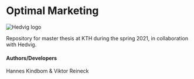 # Optimal Marketing
![Hedvig logo](https://github.com/[hkindbom]/[optimal-marketing]/blob/[master]/hedvig_logo.png?raw=true)

Repository for master thesis at KTH during the spring 2021, 
in collaboration with Hedvig.
#### Authors/Developers
Hannes Kindbom & Viktor Reineck


